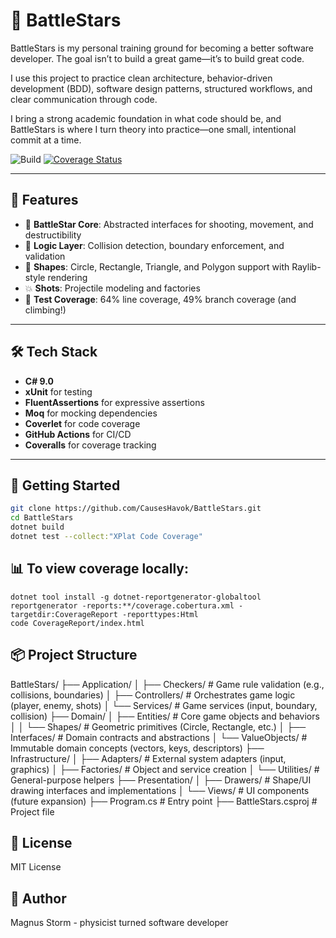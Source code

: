 # 🚀 BattleStars

BattleStars is my personal training ground for becoming a better software developer. The goal isn’t to build a great game—it’s to build great code.

I use this project to practice clean architecture, behavior-driven development (BDD), software design patterns, structured workflows, and clear communication through code.

I bring a strong academic foundation in what code should be, and BattleStars is where I turn theory into practice—one small, intentional commit at a time.

![Build](https://github.com/CausesHavok/BattleStars/actions/workflows/ci.yml/badge.svg)
[![Coverage Status](https://coveralls.io/repos/github/CausesHavok/BattleStars/badge.svg?branch=master)](https://coveralls.io/github/CausesHavok/BattleStars?branch=master)

---

## 🧩 Features

- 🔫 **BattleStar Core**: Abstracted interfaces for shooting, movement, and destructibility
- 🧠 **Logic Layer**: Collision detection, boundary enforcement, and validation
- 🎯 **Shapes**: Circle, Rectangle, Triangle, and Polygon support with Raylib-style rendering
- 💥 **Shots**: Projectile modeling and factories
- 🧪 **Test Coverage**: 64% line coverage, 49% branch coverage (and climbing!)

---

## 🛠️ Tech Stack

- **C# 9.0**
- **xUnit** for testing
- **FluentAssertions** for expressive assertions
- **Moq** for mocking dependencies
- **Coverlet** for code coverage
- **GitHub Actions** for CI/CD
- **Coveralls** for coverage tracking

---

## 🚦 Getting Started

```bash
git clone https://github.com/CausesHavok/BattleStars.git
cd BattleStars
dotnet build
dotnet test --collect:"XPlat Code Coverage"
```

## 📊 To view coverage locally:

```
dotnet tool install -g dotnet-reportgenerator-globaltool
reportgenerator -reports:**/coverage.cobertura.xml -targetdir:CoverageReport -reporttypes:Html
code CoverageReport/index.html
```

## 📦 Project Structure

BattleStars/
├── Application/
│   ├── Checkers/         # Game rule validation (e.g., collisions, boundaries)
│   ├── Controllers/      # Orchestrates game logic (player, enemy, shots)
│   └── Services/         # Game services (input, boundary, collision)
├── Domain/
│   ├── Entities/         # Core game objects and behaviors
│   │   └── Shapes/       # Geometric primitives (Circle, Rectangle, etc.)
│   ├── Interfaces/       # Domain contracts and abstractions
│   └── ValueObjects/     # Immutable domain concepts (vectors, keys, descriptors)
├── Infrastructure/
│   ├── Adapters/         # External system adapters (input, graphics)
│   ├── Factories/        # Object and service creation
│   └── Utilities/        # General-purpose helpers
├── Presentation/
│   ├── Drawers/          # Shape/UI drawing interfaces and implementations
│   └── Views/            # UI components (future expansion)
├── Program.cs            # Entry point
├── BattleStars.csproj    # Project file

## 📜 License
MIT License

## 🧠 Author
Magnus Storm - physicist turned software developer
